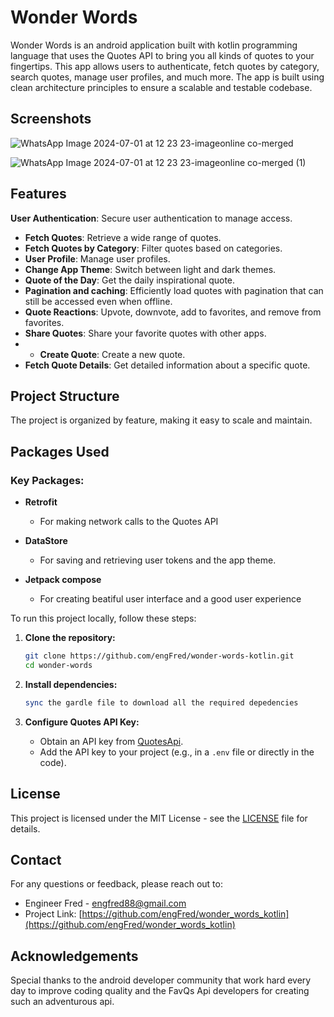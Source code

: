 # Wonder Words

Wonder Words is an android application built with kotlin programming language that uses the Quotes API to bring you all kinds of quotes to your fingertips. This app allows users to authenticate, fetch quotes by category, search quotes, manage user profiles, and much more. The app is built using clean architecture principles to ensure a scalable and testable codebase.

## Screenshots

![WhatsApp Image 2024-07-01 at 12 23 23-imageonline co-merged](https://github.com/EngFred/wonder_words_flutter/assets/136785545/c26f390b-e972-40ac-ae0e-d32a1cfed034)

![WhatsApp Image 2024-07-01 at 12 23 23-imageonline co-merged (1)](https://github.com/EngFred/wonder_words_flutter/assets/136785545/b1ea046e-2230-469e-a8be-0e6758a1262f)

## Features

**User Authentication**: Secure user authentication to manage access.
- **Fetch Quotes**: Retrieve a wide range of quotes.
- **Fetch Quotes by Category**: Filter quotes based on categories.
- **User Profile**: Manage user profiles.
- **Change App Theme**: Switch between light and dark themes.
- **Quote of the Day**: Get the daily inspirational quote.
- **Pagination and caching**: Efficiently load quotes with pagination that can still be accessed even when offline.
- **Quote Reactions**: Upvote, downvote, add to favorites, and remove from favorites.
- **Share Quotes**: Share your favorite quotes with other apps.
- - **Create Quote**: Create a new quote.
- **Fetch Quote Details**: Get detailed information about a specific quote.

## Project Structure

The project is organized by feature, making it easy to scale and maintain.

## Packages Used

### Key Packages:

- **Retrofit**
  - For making network calls to the Quotes API

- **DataStore**
  - For saving and retrieving user tokens and the app theme.

- **Jetpack compose**
  - For creating beatiful user interface and a good user experience

To run this project locally, follow these steps:

1. **Clone the repository:**
    ```sh
    git clone https://github.com/engFred/wonder-words-kotlin.git
    cd wonder-words
    ```

2. **Install dependencies:**
    ```sh
    sync the gardle file to download all the required depedencies
    ```


3. **Configure Quotes API Key:**
    - Obtain an API key from [QuotesApi](https://favqs.com/api/).
    - Add the API key to your project (e.g., in a `.env` file or directly in the code).

## License

This project is licensed under the MIT License - see the [LICENSE](LICENSE) file for details.

## Contact

For any questions or feedback, please reach out to:

- Engineer Fred - [engfred88@gmail.com](mailto:engfred88@gmail.com)
- Project Link: [https://github.com/engFred/wonder_words_kotlin](https://github.com/engFred/wonder_words_kotlin)

## Acknowledgements

Special thanks to the android developer community that work hard every day to improve coding quality and the FavQs Api developers for creating such an adventurous api.
